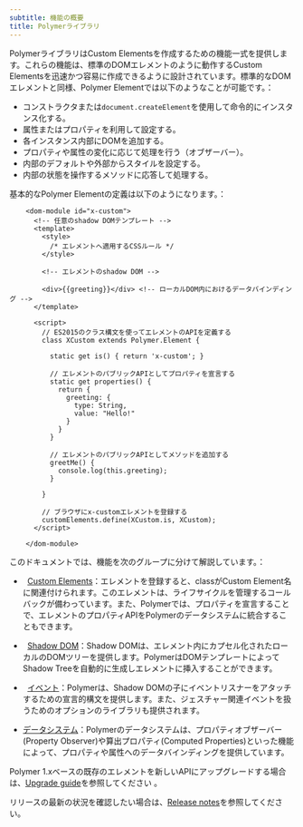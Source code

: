 ```yaml
---
subtitle: 機能の概要
title: Polymerライブラリ
---
```


PolymerライブラリはCustom Elementsを作成するための機能一式を提供します。これらの機能は、標準のDOMエレメントのように動作するCustom Elementsを迅速かつ容易に作成できるように設計されています。標準的なDOMエレメントと同様、Polymer Elementでは以下のようなことが可能です。：

* コンストラクタまたは`document.createElement`を使用して命令的にインスタンス化する。
* 属性またはプロパティを利用して設定する。
* 各インスタンス内部にDOMを追加する。
* プロパティや属性の変化に応じて処理を行う（オブザーバー）。
* 内部のデフォルトや外部からスタイルを設定する。
* 内部の状態を操作するメソッドに応答して処理する。

基本的なPolymer Elementの定義は以下のようになります。：

```
    <dom-module id="x-custom">
      <!-- 任意のshadow DOMテンプレート -->
      <template>
        <style>
          /* エレメントへ適用するCSSルール */
        </style>

        <!-- エレメントのshadow DOM -->

        <div>{{greeting}}</div> <!-- ローカルDOM内におけるデータバインディング -->
      </template>

      <script>
        // ES2015のクラス構文を使ってエレメントのAPIを定義する
        class XCustom extends Polymer.Element {

          static get is() { return 'x-custom'; }

          // エレメントのパブリックAPIとしてプロパティを宣言する
          static get properties() {
            return {
              greeting: {
                type: String,
                value: "Hello!"
              }
            }
          }

          // エレメントのパブリックAPIとしてメソッドを追加する
          greetMe() {
            console.log(this.greeting);
          }

        }

        // ブラウザにx-customエレメントを登録する
        customElements.define(XCustom.is, XCustom);
      </script>

    </dom-module>
```


このドキュメントでは、機能を次のグループに分けて解説しています。：

*   [Custom Elements](custom-elements)：エレメントを登録すると、classがCustom Element名に関連付けられます。このエレメントは、ライフサイクルを管理するコールバックが備わっています。また、Polymerでは、プロパティを宣言することで、エレメントのプロパティAPIをPolymerのデータシステムに統合することもできます。

*   [Shadow DOM](shadow-dom)：Shadow DOMは、エレメント内にカプセル化されたローカルのDOMツリーを提供します。PolymerはDOMテンプレートによってShadow Treeを自動的に生成しエレメントに挿入することができます。

*   [イベント](events)：Polymerは、Shadow DOMの子にイベントリスナーをアタッチするための宣言的構文を提供します。また、ジェスチャー関連イベントを扱うためのオプションのライブラリも提供されます。

*   [データシステム](data-system)：Polymerのデータシステムは、プロパティオブザーバー(Property Observer)や算出プロパティ(Computed Properties)といった機能によって、プロパティや属性へのデータバインディングを提供しています。

Polymer 1.xベースの既存のエレメントを新しいAPIにアップグレードする場合は、[Upgrade guide](/2.0/docs/upgrade)を参照してください 。

リリースの最新の状況を確認したい場合は、[Release notes](/2.0/docs/release-notes)を参照してください。
